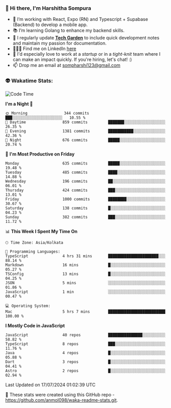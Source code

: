 ### 👋 Hi there, I'm Harshitha Sompura

- 🔧 I’m working with React, Expo (RN) and Typescript + Supabase (Backend) to develop a mobile app.
- 📚 I’m learning Golang to enhance my backend skills.
- 🌾 I regularly update **<u>[Tech Garden](https://tech-garden-hs.vercel.app/)</u>** to include quick development notes and maintain my passion for documentation.
- 👩🏻‍💻 Find me on LinkedIn <u>[here](https://www.linkedin.com/in/harshithasompura/)</u>
- 🐣 I'd especially love to work at a _startup_ or in a _tight-knit_ team where I can make an impact quickly. If you're hiring, let's chat! :)
- 📫 Drop me an email at [sompharshi123@gmail.com](mailto:sompharshi123@gmail.com)

### 👽 Wakatime Stats:
<!--START_SECTION:waka-->
![Code Time](http://img.shields.io/badge/Code%20Time-86%20hrs%2051%20mins-blue)

**I'm a Night 🦉** 

```text
🌞 Morning                344 commits         ███░░░░░░░░░░░░░░░░░░░░░░   10.55 % 
🌆 Daytime                859 commits         ███████░░░░░░░░░░░░░░░░░░   26.35 % 
🌃 Evening                1381 commits        ███████████░░░░░░░░░░░░░░   42.36 % 
🌙 Night                  676 commits         █████░░░░░░░░░░░░░░░░░░░░   20.74 % 
```
📅 **I'm Most Productive on Friday** 

```text
Monday                   635 commits         █████░░░░░░░░░░░░░░░░░░░░   19.48 % 
Tuesday                  485 commits         ████░░░░░░░░░░░░░░░░░░░░░   14.88 % 
Wednesday                196 commits         ██░░░░░░░░░░░░░░░░░░░░░░░   06.01 % 
Thursday                 424 commits         ███░░░░░░░░░░░░░░░░░░░░░░   13.01 % 
Friday                   1000 commits        ████████░░░░░░░░░░░░░░░░░   30.67 % 
Saturday                 138 commits         █░░░░░░░░░░░░░░░░░░░░░░░░   04.23 % 
Sunday                   382 commits         ███░░░░░░░░░░░░░░░░░░░░░░   11.72 % 
```


📊 **This Week I Spent My Time On** 

```text
🕑︎ Time Zone: Asia/Kolkata

💬 Programming Languages: 
TypeScript               4 hrs 31 mins       ██████████████████████░░░   88.14 % 
Markdown                 16 mins             █░░░░░░░░░░░░░░░░░░░░░░░░   05.27 % 
TSConfig                 13 mins             █░░░░░░░░░░░░░░░░░░░░░░░░   04.25 % 
JSON                     5 mins              ░░░░░░░░░░░░░░░░░░░░░░░░░   01.86 % 
JavaScript               1 min               ░░░░░░░░░░░░░░░░░░░░░░░░░   00.47 % 

💻 Operating System: 
Mac                      5 hrs 7 mins        █████████████████████████   100.00 % 
```

**I Mostly Code in JavaScript** 

```text
JavaScript               40 repos            ███████████████░░░░░░░░░░   58.82 % 
TypeScript               8 repos             ███░░░░░░░░░░░░░░░░░░░░░░   11.76 % 
Java                     4 repos             █░░░░░░░░░░░░░░░░░░░░░░░░   05.88 % 
Dart                     3 repos             █░░░░░░░░░░░░░░░░░░░░░░░░   04.41 % 
Astro                    2 repos             █░░░░░░░░░░░░░░░░░░░░░░░░   02.94 % 
```




 Last Updated on 17/07/2024 01:02:39 UTC
<!--END_SECTION:waka-->

👀 These stats were created using this GitHub repo - https://github.com/anmol098/waka-readme-stats.git. 
